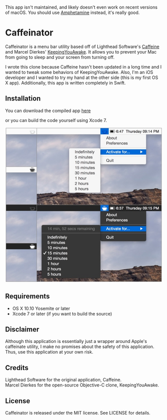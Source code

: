 This app isn't maintained, and likely doesn't even work on recent versions of macOS. You should use [Amphetamine](https://apps.apple.com/us/app/amphetamine/id937984704?mt=12) instead, it's really good.

# Caffeinator #

Caffeinator is a menu bar utility based off of Lighthead Software's [Caffeine](http://lightheadsw.com/caffeine/) and Marcel Dierkes' [KeepingYouAwake](https://github.com/newmarcel/KeepingYouAwake). It allows you to prevent your Mac from going to sleep and your screen from turning off.

I wrote this clone because Caffeine hasn't been updated in a long time and I wanted to tweak some behaviors of KeepingYouAwake. Also, I'm an iOS developer and I wanted to try my hand at the other side (this is my first OS X app). Additionally, this app is written completely in Swift.

## Installation

You can download the compiled app [here](https://github.com/jsmerola/Caffeinator/releases)

or you can build the code yourself using Xcode 7.

![Screenshots](./Screenshots.jpg)

## Requirements ##

* OS X 10.10 Yosemite or later
* Xcode 7 or later (if you want to build the source)

## Disclaimer ##

Although this application is essentially just a wrapper around Apple's caffeinate utility, I make no promises about the safety of this application. Thus, use this application at your own risk.

## Credits ##

Lighthead Software for the original application, Caffeine.  
Marcel Dierkes for the open-source Objective-C clone, KeepingYouAwake.

## License ##

Caffeinator is released under the MIT license. See LICENSE for details.
